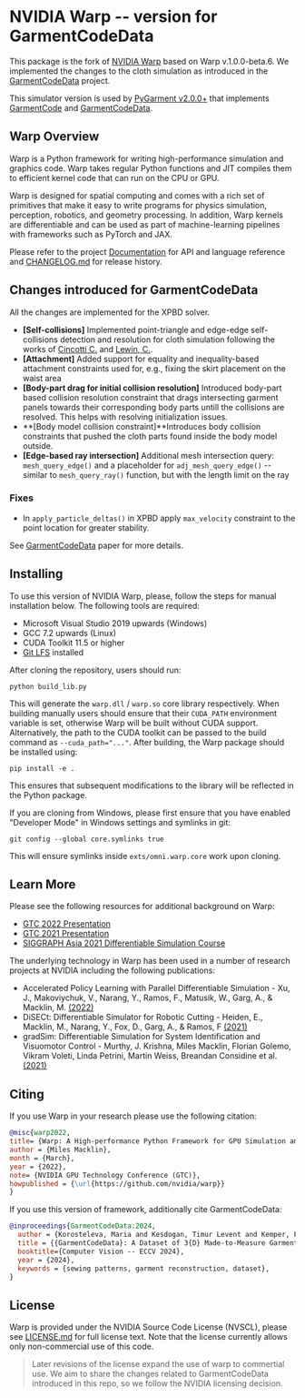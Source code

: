 # NVIDIA Warp -- version for GarmentCodeData

This package is the fork of [NVIDIA Warp](https://github.com/NVIDIA/warp) based on Warp v.1.0.0-beta.6. We implemented the changes to the cloth simulation as introduced in the [GarmentCodeData](https://igl.ethz.ch/projects/GarmentCodeData/) project.

This simulator version is used by [PyGarment v2.0.0+](https://github.com/maria-korosteleva/GarmentCode) that implements [GarmentCode](https://igl.ethz.ch/projects/garmentcode/) and [GarmentCodeData](https://igl.ethz.ch/projects/GarmentCodeData/).

## Warp Overview

Warp is a Python framework for writing high-performance simulation and graphics code. Warp takes
regular Python functions and JIT compiles them to efficient kernel code that can run on the CPU or GPU.

Warp is designed for spatial computing and comes with a rich set of primitives that make it easy to write
programs for physics simulation, perception, robotics, and geometry processing. In addition, Warp kernels
are differentiable and can be used as part of machine-learning pipelines with frameworks such as PyTorch and JAX.

Please refer to the project [Documentation](https://nvidia.github.io/warp/) for API and language reference and [CHANGELOG.md](./CHANGELOG.md) for release history.

## Changes introduced for GarmentCodeData

All the changes are implemented for the XPBD solver. 

* **[Self-collisions]** Implemented point-triangle and edge-edge self-collisions detection and resolution for cloth simulation following the works of [Cincotti C.](https://carmencincotti.com/2022-11-21/cloth-self-collisions/) and [Lewin, C.](https://www.semanticscholar.org/paper/Cloth-Self-Collision-with-Predictive-Contacts-Lewin/211d9e302549c1d6ae645b99a70fd9dca417c85f).
* **[Attachment]** Added support for equality and inequality-based attachment constraints used for, e.g., fixing the skirt placement on the waist area
* **[Body-part drag for initial collision resolution]** Introduced body-part based collision resolution constraint that drags intersecting garment panels towards their corresponding body parts untill the collisions are resolved. This helps with resolving initialization issues.
* **[Body model collision constraint]**Introduces body collision constraints that pushed the cloth parts found inside the body model outside.
* **[Edge-based ray intersection]** Additional mesh intersection query: `mesh_query_edge()` and a placeholder for `adj_mesh_query_edge()` -- similar to `mesh_query_ray()` function, but with the length limit on the ray

### Fixes
* In `apply_particle_deltas()` in XPBD apply `max_velocity` constraint to the point location for greater stability. 

See [GarmentCodeData](https://igl.ethz.ch/projects/GarmentCodeData/) paper for more details.

## Installing

To use this version of NVIDIA Warp, please, follow the steps for manual installation below. The following tools are required:

* Microsoft Visual Studio 2019 upwards (Windows)
* GCC 7.2 upwards (Linux)
* CUDA Toolkit 11.5 or higher
* [Git LFS](https://git-lfs.github.com/) installed

After cloning the repository, users should run:

    python build_lib.py

This will generate the `warp.dll` / `warp.so` core library respectively. When building manually users should ensure that their `CUDA_PATH` environment variable is set, otherwise Warp will be built without CUDA support. Alternatively, the path to the CUDA toolkit can be passed to the build command as `--cuda_path="..."`. After building, the Warp package should be installed using:

    pip install -e .

This ensures that subsequent modifications to the library will be reflected in the Python package.

If you are cloning from Windows, please first ensure that you have enabled "Developer Mode" in Windows settings and symlinks in git:

    git config --global core.symlinks true

This will ensure symlinks inside ``exts/omni.warp.core`` work upon cloning.


## Learn More

Please see the following resources for additional background on Warp:

* [GTC 2022 Presentation](https://www.nvidia.com/en-us/on-demand/session/gtcspring22-s41599)
* [GTC 2021 Presentation](https://www.nvidia.com/en-us/on-demand/session/gtcspring21-s31838)
* [SIGGRAPH Asia 2021 Differentiable Simulation Course](https://dl.acm.org/doi/abs/10.1145/3476117.3483433)

The underlying technology in Warp has been used in a number of research projects at NVIDIA including the following publications:

* Accelerated Policy Learning with Parallel Differentiable Simulation - Xu, J., Makoviychuk, V., Narang, Y., Ramos, F., Matusik, W., Garg, A., & Macklin, M. [(2022)](https://short-horizon-actor-critic.github.io)
* DiSECt: Differentiable Simulator for Robotic Cutting - Heiden, E., Macklin, M., Narang, Y., Fox, D., Garg, A., & Ramos, F [(2021)](https://github.com/NVlabs/DiSECt)
* gradSim: Differentiable Simulation for System Identification and Visuomotor Control - Murthy, J. Krishna, Miles Macklin, Florian Golemo, Vikram Voleti, Linda Petrini, Martin Weiss, Breandan Considine et al. [(2021)](https://gradsim.github.io)

## Citing

If you use Warp in your research please use the following citation:

```bibtex
@misc{warp2022,
title= {Warp: A High-performance Python Framework for GPU Simulation and Graphics},
author = {Miles Macklin},
month = {March},
year = {2022},
note= {NVIDIA GPU Technology Conference (GTC)},
howpublished = {\url{https://github.com/nvidia/warp}}
}
```

If you use this version of framework, additionally cite GarmentCodeData: 

```bibtex
@inproceedings{GarmentCodeData:2024,
  author = {Korosteleva, Maria and Kesdogan, Timur Levent and Kemper, Fabian and Wenninger, Stephan and Koller, Jasmin and Zhang, Yuhan and Botsch, Mario and Sorkine-Hornung, Olga},
  title = {{GarmentCodeData}: A Dataset of 3{D} Made-to-Measure Garments With Sewing Patterns},
  booktitle={Computer Vision -- ECCV 2024},
  year = {2024},
  keywords = {sewing patterns, garment reconstruction, dataset},
}
```

## License

Warp is provided under the NVIDIA Source Code License (NVSCL), please see [LICENSE.md](./LICENSE.md) for full license text. Note that the license currently allows only non-commercial use of this code.

> Later revisions of the license expand the use of warp to commertial use. We aim to share the changes related to GarmentCodeData introduced in this repo, so we follow the NVIDIA licensing decision. 